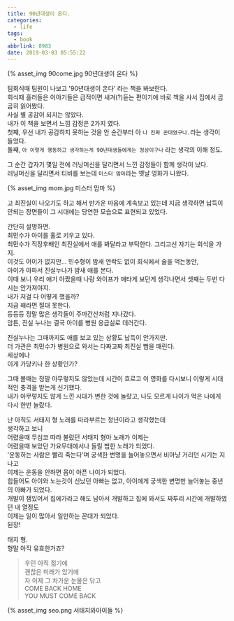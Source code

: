 ```yaml
---
title: 90년대생이 온다.
categories:
  - life
tags:
  - book
abbrlink: 8983
date: 2019-03-03 05:55:22
---
```


{% asset_img 90come.jpg 90년대생이 온다 %}

팀회식때 팀원이 나보고 '90년대생이 온다' 라는 책을 봐보란다.  
회식때 흘러들은 이야기들은 급적이면 새겨(?)듣는 편이기에 바로 책을 사서 집에서 곰곰히 읽어봤다.  
사실 별 공감이 되지는 않았다.   
내가 이 책을 보면서 느낌 감정은 2가지 였다.  
첫째, 우선 내가 공감하지 못하는 것을 안 순간부터 아 `나 진짜 꼰대였구나.`라는 생각이 들었다.  
둘째, `아 이렇게 행동하고 생각하는게 90년대생들에게는 정상이구나` 라는 생각의 이해 정도.

<!-- more -->
그 순간 갑자기 몇일 전에 러닝머신을 달리면서 느낀 감정들이 함께 생각이 났다.  
러닝머신을 달리면서 티비를 보는데 `미스터 맘마`라는 옛날 영화가 나왔다.  

{% asset_img mom.jpg 미스터 맘마 %}

고 최진실이 나오기도 하고 해서 반가운 마음에 계속보고 있는데 지금 생각하면 납득이 안되는 장면들이 그 시대에는 당연한 모습으로 표현되고 있었다.

간단히 설명하면.  
최민수가 아이를 홀로 키우고 있다.  
최민수가 직장후배인 최진실에서 애를 봐달라고 부탁한다. 그리고선 자기는 회식을 가지.  
이것도 어이가 없지만... 민수형이 밤새 연락도 없이 회식에서 술을 먹는동안,  
아이가 아파서 진실누나가 밤새 애를 본다.  
이때 보니 우리 애기 아팠을때 나랑 와이프가 애타게 보던게 생각나면서 셋째는 두번 다시는 안가져야지.  
내가 저걸 다 어떻게 했을까?  
지금 해라면 절대 못한다.  
등등등 정말 많은 생각들이 주마간산처럼 지나갔다.  
암튼, 진실 누나는 결국 아이를 병원 응급실로 데러간다.  

진실누나는 그때까지도 애를 보고 있는 상황도 납득이 안가지만.  
더 가관은 최민수가 병원으로 와서는 다짜고짜 최진실 빰을 때린다.  
세상에나  
이게 가당키나 한 상황인가?  

그때 볼때는 정말 아무렇지도 않았는데 시간이 흐르고 이 영화를 다시보니 이렇게 시대적인 충격을 받는게 신기했다.  
내가 아무렇지도 않게 느낀 시대가 변한 것에 놀랐고, 나도 모르게 나이가 먹은 나에게 다시 한번 놀랐다.  

난 아직도 서태지 형 노래를 따라부르는 청년이라고 생각했는데  
생각하고 보니  
어렸을때 무심코 따라 불렀던 서태지 형아 노래가 이제는   
어렸을때 보았던 가요무대에서나 들릴 법한 노래가 되었다.  
'운동하는 사람은 빨리 죽는다'며 궁색한 변명을 늘어놓으면서 비아냥 거리던 시기는 지나고   
이제는 운동을 안하면 몸이 아픈 나이가 되었다.  
힘들어도 아이와 노는것이 신났던 아빠는 없고, 아이에게 궁색한 변명만 늘어놓는 중년의 아빠가 되었다.  
개발이 잼있어서 집에가라고 해도 남아서 개발하고 집에 와서도 짜투리 시간에 개발하였던 내 열정도  
이제는 일이 많아서 일만하는 꼰대가 되었다.  
된장!

태지 형.  
형말 아직 유효한거죠?

> 우린 아직 젊기에  
> 괜찮은 미래가 있기에  
> 자 이제 그 차가운 눈물은 닦고  
> COME BACK HOME  
> YOU MUST COME BACK

{% asset_img seo.png 서태지와아이들 %}